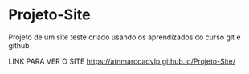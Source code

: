 # Projeto-Site
 Projeto de um site teste criado usando os aprendizados do curso git e github

 LINK PARA VER O SITE
https://atnmarocadvlp.github.io/Projeto-Site/
